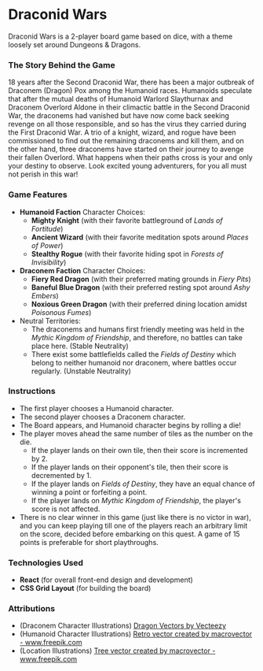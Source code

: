 # Draconid Wars

Draconid Wars is a 2-player board game based on dice, with a theme loosely set around Dungeons & Dragons.

### The Story Behind the Game
18 years after the Second Draconid War, there has been a major outbreak of Draconem (Dragon) Pox among the Humanoid races. Humanoids speculate that after the mutual deaths of Humanoid Warlord Slaythurnax and Draconem Overlord Aldone in their climactic battle  in the Second Draconid War, the draconems had vanished but have now come back seeking revenge on all those responsible, and so has the virus they carried during the First Draconid War. A trio of a knight, wizard, and rogue have been commissioned to find out the remaining draconems and kill them, and on the other hand, three draconems have started on their journey to avenge their fallen Overlord. What happens when their paths cross is your and only your destiny to observe. Look excited young adventurers, for you all must not perish in this war!

### Game Features
- __Humanoid Faction__ Character Choices:
  - __Mighty Knight__ (with their favorite battleground of _Lands of Fortitude_)
  - __Ancient Wizard__ (with their favorite meditation spots around _Places of Power_)
  - __Stealthy Rogue__ (with their favorite hiding spot in _Forests of Invisibility_)
- __Draconem Faction__ Character Choices:
  - __Fiery Red Dragon__ (with their preferred mating grounds in _Fiery Pits_)
  - __Baneful Blue Dragon__ (with their preferred resting spot around _Ashy Embers_)
  - __Noxious Green Dragon__ (with their preferred dining location amidst _Poisonous Fumes_)
- Neutral Territories: 
  - The draconems and humans first friendly meeting was held in the _Mythic Kingdom of Friendship_, and therefore, no battles can take place here. (Stable Neutrality)
  - There exist some battlefields called the _Fields of Destiny_ which belong to neither humanoid nor draconem, where battles occur regularly. (Unstable Neutrality)

### Instructions
  - The first player chooses a Humanoid character.
  - The second player chooses a Draconem character.
  - The Board appears, and Humanoid character begins by rolling a die!
  - The player moves ahead the same number of tiles as the number on the die.
    - If the player lands on their own tile, then their score is incremented by 2.
    - If the player lands on their opponent's tile, then their score is decremented by 1.
    - If the player lands on _Fields of Destiny_, they have an equal chance of winning a point or forfeiting a point.
    - If the player lands on _Mythic Kingdom of Friendship_, the player's score is not affected.
  - There is no clear winner in this game (just like there is no victor in war), and you can keep playing till one of the players reach an arbitrary limit on the score, decided before embarking on this quest. A game of 15 points is preferable for short playthroughs.  

### Technologies Used
  - __React__ (for overall front-end design and development)
  - __CSS Grid Layout__ (for building the board)

### Attributions
  - (Draconem Character Illustrations) <a href="https://www.vecteezy.com/free-vector/dragon">Dragon Vectors by Vecteezy</a>
  - (Humanoid Character Illustrations) <a href="https://www.freepik.com/vectors/retro">Retro vector created by macrovector - www.freepik.com</a>
  - (Location Illustrations) <a href='https://www.freepik.com/vectors/tree'>Tree vector created by macrovector - www.freepik.com</a>

